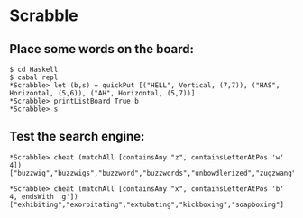 # Scrabble

## Place some words on the board:

    $ cd Haskell
    $ cabal repl
    *Scrabble> let (b,s) = quickPut [("HELL", Vertical, (7,7)), ("HAS", Horizontal, (5,6)), ("AH", Horizontal, (5,7))]
    *Scrabble> printListBoard True b
    *Scrabble> s

## Test the search engine:

    *Scrabble> cheat (matchAll [containsAny "z", containsLetterAtPos 'w' 4])
    ["buzzwig","buzzwigs","buzzword","buzzwords","unbowdlerized","zugzwang","zugzwanged","zugzwanging","zugzwangs"]

    *Scrabble> cheat (matchAll [containsAny "x", containsLetterAtPos 'b' 4, endsWith 'g'])
    ["exhibiting","exorbitating","extubating","kickboxing","soapboxing"]
